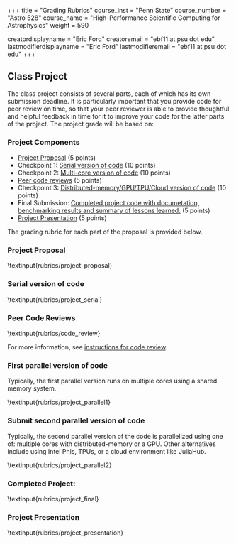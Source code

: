 +++
title = "Grading Rubrics"
course_inst = "Penn State"
course_number = "Astro 528"
course_name = "High-Performance Scientific Computing for Astrophysics"
weight = 590

creatordisplayname = "Eric Ford"
creatoremail = "ebf11 at psu dot edu"
lastmodifierdisplayname = "Eric Ford"
lastmodifieremail = "ebf11 at psu dot edu"
+++

## Class Project
The class project consists of several parts, each of which has its own submission deadline.  It is particularly important that you provide code for peer review on time, so that your peer reviewer is able to provide thoughtful and helpful feedback in time for it to improve your code for the latter parts of the project.  The project grade will be based on:

### Project Components
- [Project Proposal](#project-proposal) (5 points)
- Checkpoint 1: [Serial version of code](#serial-version-of-code) (10 points)
- Checkpoint 2: [Multi-core version of code](#first-parallel-version-of-code) (10 points)
- [Peer code reviews](#peer-code-reviews) (5 points)
- Checkpoint 3: [Distributed-memory/GPU/TPU/Cloud version of code](#second-parallel-version-of-code) (10 points)
- Final Submission: [Completed project code with documetation, benchmarking results and summary of lessons learned.](#final-submission) (5 points)
- [Project Presentation](#project-presentation) (5 points)

The grading rubric for each part of the proposal is provided below.


### Project Proposal
\textinput{rubrics/project_proposal}


### Serial version of code
\textinput{rubrics/project_serial}

### Peer Code Reviews
\textinput{rubrics/code_review}

For more information, see [instructions for code review](/project/code_reviews).

### First parallel version of code
Typically, the first parallel version runs on multiple cores using a shared memory system.

\textinput{rubrics/project_parallel1}

### Submit second parallel version of code
Typically, the second parallel version of the code is parallelized using one of: multiple cores with distributed-memory or a GPU.  Other alternatives include using Intel Phis, TPUs, or a cloud environment like JuliaHub.

\textinput{rubrics/project_parallel2}

### Completed Project:
\textinput{rubrics/project_final}

### Project Presentation
\textinput{rubrics/project_presentation}
